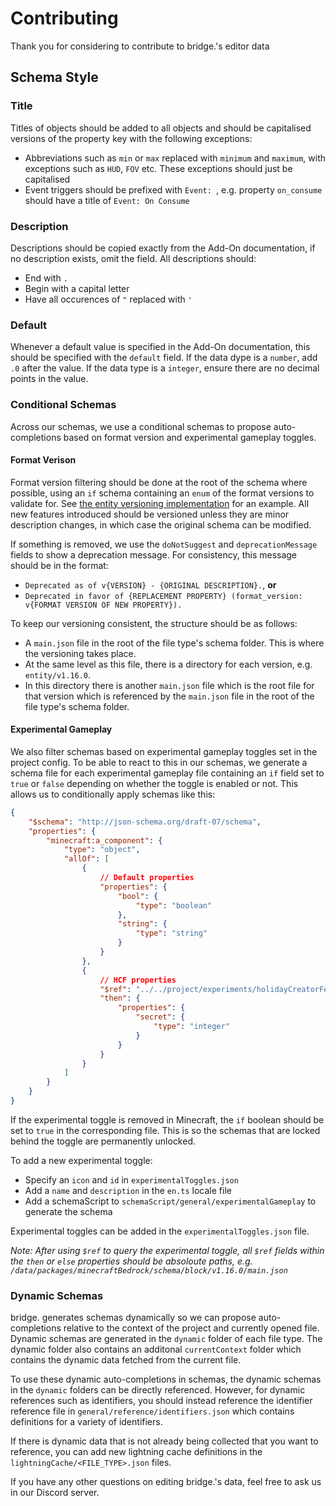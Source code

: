 # Contributing

Thank you for considering to contribute to bridge.'s editor data

## Schema Style

### Title

Titles of objects should be added to all objects and should be capitalised versions of the property key with the following exceptions:
- Abbreviations such as `min` or `max` replaced with `minimum` and `maximum`, with exceptions such as `HUD`, `FOV` etc. These exceptions should just be capitalised
- Event triggers should be prefixed with `Event: `, e.g. property `on_consume` should have a title of `Event: On Consume`

### Description

Descriptions should be copied exactly from the Add-On documentation, if no description exists, omit the field. All descriptions should:
- End with `.`
- Begin with a capital letter
- Have all occurences of `"` replaced with `'`

### Default

Whenever a default value is specified in the Add-On documentation, this should be specified with the `default` field. If the data dype is a `number`, add `.0` after the value. If the data type is a `integer`, ensure there are no decimal points in the value.

### Conditional Schemas

Across our schemas, we use a conditional schemas to propose auto-completions based on format version and experimental gameplay toggles.

#### Format Verison

Format version filtering should be done at the root of the schema where possible, using an `if` schema containing an `enum` of the format versions to validate for. See [the entity versioning implementation](https://github.com/bridge-core/editor-packages/blob/main/packages/minecraftBedrock/schema/entity/main.json) for an example.
All new features introduced should be versioned unless they are minor description changes, in which case the original schema can be modified.

If something is removed, we use the `doNotSuggest` and `deprecationMessage` fields to show a deprecation message. For consistency, this message should be in the format:
- `Deprecated as of v{VERSION} - {ORIGINAL DESCRIPTION}.`, **or**
- `Deprecated in favor of {REPLACEMENT PROPERTY} (format_version: v{FORMAT VERSION OF NEW PROPERTY}).`

To keep our versioning consistent, the structure should be as follows:
- A `main.json` file in the root of the file type's schema folder. This is where the versioning takes place.
- At the same level as this file, there is a directory for each version, e.g. `entity/v1.16.0`.
- In this directory there is another `main.json` file which is the root file for that version which is referenced by the `main.json` file in the root of the file type's schema folder.

#### Experimental Gameplay

We also filter schemas based on experimental gameplay toggles set in the project config. To be able to react to this in our schemas, we generate a schema file for each experimental gameplay file containing an `if` field set to `true` or `false` depending on whether the toggle is enabled or not. This allows us to conditionally apply schemas like this:

```json
{
    "$schema": "http://json-schema.org/draft-07/schema",
    "properties": {
        "minecraft:a_component": {
            "type": "object",
            "allOf": [
                {
                    // Default properties
                    "properties": {
                        "bool": {
                            "type": "boolean"
                        },
                        "string": {
                            "type": "string"
                        }
                    }
                },
                {
                    // HCF properties
                    "$ref": "../../project/experiments/holidayCreatorFetaures.json", // This would be a relative import to the file
                    "then": {
                        "properties": {
                            "secret": {
                                "type": "integer"
                            }
                        }
                    }
                }
            ]
        }
    }
}
```

If the experimental toggle is removed in Minecraft, the `if` boolean should be set to `true` in the corresponding file. This is so the schemas that are locked behind the toggle are permanently unlocked.

To add a new experimental toggle:
- Specify an `icon` and `id` in `experimentalToggles.json`
- Add a `name` and `description` in the `en.ts` locale file
- Add a schemaScript to `schemaScript/general/experimentalGameplay` to generate the schema

Experimental toggles can be added in the `experimentalToggles.json` file.

_Note: After using `$ref` to query the experimental toggle, all `$ref` fields within the `then` or `else` properties should be absoloute paths, e.g. `/data/packages/minecraftBedrock/schema/block/v1.16.0/main.json`_

### Dynamic Schemas

bridge. generates schemas dynamically so we can propose auto-completions relative to the context of the project and currently opened file. Dynamic schemas are generated in the `dynamic` folder of each file type. The dynamic folder also contains an additonal `currentContext` folder which contains the dynamic data fetched from the current file.

To use these dynamic auto-completions in schemas, the dynamic schemas in the `dynamic` folders can be directly referenced. However, for dynamic references such as identifiers, you should instead reference the identifier reference file in `general/reference/identifiers.json` which contains definitions for a variety of identifiers.

If there is dynamic data that is not already being collected that you want to reference, you can add new lightning cache definitions in the `lightningCache/<FILE_TYPE>.json` files.



If you have any other questions on editing bridge.'s data, feel free to ask us in our Discord server.